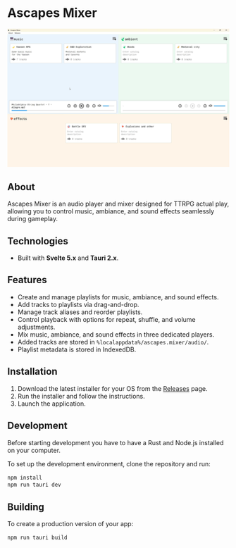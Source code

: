 # Ascapes Mixer  

![](./static/ascapes-mixer-preview.jpg)  

## About  

Ascapes Mixer is an audio player and mixer designed for TTRPG actual play, allowing you to control music, ambiance, and sound effects seamlessly during gameplay.  

## Technologies  

- Built with **Svelte 5.x** and **Tauri 2.x**.  

## Features  

- Create and manage playlists for music, ambiance, and sound effects.  
- Add tracks to playlists via drag-and-drop.  
- Manage track aliases and reorder playlists.  
- Control playback with options for repeat, shuffle, and volume adjustments.  
- Mix music, ambiance, and sound effects in three dedicated players.  
- Added tracks are stored in `%localappdata%/ascapes.mixer/audio/`.  
- Playlist metadata is stored in IndexedDB.  

## Installation  

1. Download the latest installer for your OS from the [Releases](https://github.com/ilyaly/ascapes-mixer/releases) page.  
2. Run the installer and follow the instructions.  
3. Launch the application.

## Development  

Before starting development you have to have a Rust and Node.js installed on your computer.

To set up the development environment, clone the repository and run:  

```bash
npm install
npm run tauri dev
```

## Building

To create a production version of your app:

```bash
npm run tauri build
```
